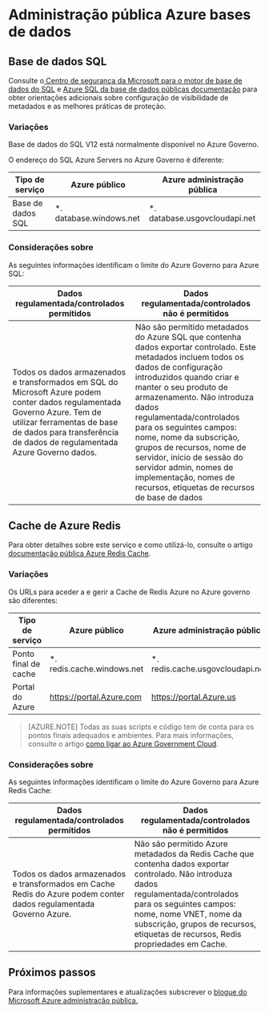 <properties
    pageTitle="Documentação do Azure administração pública | Microsoft Azure"
    description="Este procedimento fornece uma comparision das funcionalidades e orientações sobre como desenvolver aplicações para administração pública do Azure"
    services="Azure-Government"
    cloud="gov"
    documentationCenter=""
    authors="ryansoc"
    manager="zakramer"
    editor=""/>

<tags
    ms.service="multiple"
    ms.devlang="na"
    ms.topic="article"
    ms.tgt_pltfrm="na"
    ms.workload="azure-government"
    ms.date="10/18/2016"
    ms.author="ryansoc"/>


#  <a name="azure-government-databases"></a>Administração pública Azure bases de dados

##  <a name="sql-database"></a>Base de dados SQL

Consulte o<a href="https://msdn.microsoft.com/en-us/library/bb510589.aspx"> Centro de segurança da Microsoft para o motor de base de dados do SQL</a> e [Azure SQL da base de dados públicas documentação](https://azure.microsoft.com/documentation/services/sql-database/) para obter orientações adicionais sobre configuração de visibilidade de metadados e as melhores práticas de proteção.

### <a name="variations"></a>Variações

Base de dados do SQL V12 está normalmente disponível no Azure Governo.

O endereço do SQL Azure Servers no Azure Governo é diferente:

Tipo de serviço|Azure público|Azure administração pública
---|---|---
Base de dados SQL|*. database.windows.net|*. database.usgovcloudapi.net

### <a name="considerations"></a>Considerações sobre

As seguintes informações identificam o limite do Azure Governo para Azure SQL:

| Dados regulamentada/controlados permitidos | Dados regulamentada/controlados não é permitidos |
|--------------------------------------------------------------------------------------|-----------------------------------------------------------------------------------------------------------------------------------------------------------------------------------------------------------------------------------------------------------------------------------------------------------------|
| Todos os dados armazenados e transformados em SQL do Microsoft Azure podem conter dados regulamentada Governo Azure. Tem de utilizar ferramentas de base de dados para transferência de dados de regulamentada Azure Governo dados. | Não são permitido metadados do Azure SQL que contenha dados exportar controlado. Este metadados incluem todos os dados de configuração introduzidos quando criar e manter o seu produto de armazenamento.  Não introduza dados regulamentada/controlados para os seguintes campos: nome, nome da subscrição, grupos de recursos, nome de servidor, início de sessão do servidor admin, nomes de implementação, nomes de recursos, etiquetas de recursos de base de dados

## <a name="azure-redis-cache"></a>Cache de Azure Redis

Para obter detalhes sobre este serviço e como utilizá-lo, consulte o artigo [documentação pública Azure Redis Cache](https://azure.microsoft.com/documentation/services/redis-cache/).

### <a name="variations"></a>Variações

Os URLs para aceder a e gerir a Cache de Redis Azure no Azure governo são diferentes:

Tipo de serviço|Azure público|Azure administração pública
---|---|---
Ponto final de cache|*. redis.cache.windows.net|*. redis.cache.usgovcloudapi.net
Portal do Azure|https://portal.Azure.com|https://portal.Azure.us

>[AZURE.NOTE] Todas as suas scripts e código tem de conta para os pontos finais adequados e ambientes. Para mais informações, consulte o artigo [como ligar ao Azure Government Cloud](../redis-cache/cache-howto-manage-redis-cache-powershell.md#how-to-connect-to-azure-government-cloud-or-azure-china-cloud).


### <a name="considerations"></a>Considerações sobre

As seguintes informações identificam o limite do Azure Governo para Azure Redis Cache:

| Dados regulamentada/controlados permitidos | Dados regulamentada/controlados não é permitidos |
|--------------------------------------------------------------------------------------|-----------------------------------------------------------------------------------------------------------------------------------------------------------------------------------------------------------------------------------------------------------------------------------------------------------------|
| Todos os dados armazenados e transformados em Cache Redis do Azure podem conter dados regulamentada Governo Azure. | Não são permitido Azure metadados da Redis Cache que contenha dados exportar controlado. Não introduza dados regulamentada/controlados para os seguintes campos: nome, nome VNET, nome da subscrição, grupos de recursos, etiquetas de recursos, Redis propriedades em Cache.  

##  <a name="next-steps"></a>Próximos passos

Para informações suplementares e atualizações subscrever o <a href="https://blogs.msdn.microsoft.com/azuregov/">blogue do Microsoft Azure administração pública.</a>
